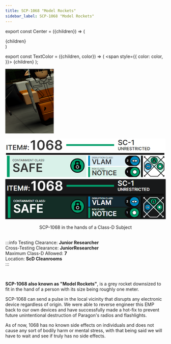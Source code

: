 ```yaml
---
title: SCP-1068 "Model Rockets"
sidebar_label: SCP-1068 "Model Rockets"
---
```


export const Center = ({children}) => (
   <div
      style={{
         "textAlign": "center"
      }}>
      {children}
   </div>
)

export const TextColor = ({children, color}) => (
<span
style={{
      color: color,
    }}>
{children}
</span>
);

<div style={{textAlign: 'center'}}>

![image](../../images/SCP-1068.png)

![image](../../images/ACS/LightMode/SCP-1068LM.png#gh-light-mode-only)![image](../../images/ACS/DarkMode/SCP-1068DM.png#gh-dark-mode-only)

</div>
<Center>SCP-1068 in the hands of a Class-D Subject</Center>

<br />

:::info
Testing Clearance: <TextColor color="#735cff">**Junior Researcher**</TextColor> <br />
Cross-Testing Clearance: <TextColor color="#735cff">**JuniorResearcher**</TextColor> <br />
Maximum Class-D Allowed: <TextColor color="#FF6A00">**7**</TextColor> <br />
Location: <TextColor color="#3161c1">**ScD Cleanrooms**</TextColor> <br />
:::

<br/>

**SCP-1068 also known as "Model Rockets"**, is a grey rocket downsized to fit in the hand of a person with its size being roughly one meter.
 
SCP-1068 can send a pulse in the local vicinity that disrupts any electronic device regardless of origin. We were able to reverse engineer this EMP back to our own devices and have successfully made a hot-fix to prevent future unintentional destruction of Paragon's radios and flashlights.

As of now, 1068 has no known side effects on individuals and does not cause any sort of bodily harm or mental stress, with that being said we will have to wait and see if truly has no side effects.
